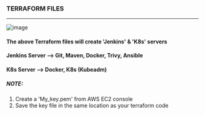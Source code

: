 ### TERRAFORM FILES
---

![image](https://github.com/pandacloud1/DevopsProject1/assets/134182273/a2160ad5-dde2-47b6-a407-f17978018bce)


#### The above Terraform files will create 'Jenkins' & 'K8s' servers
#### Jenkins Server --> Git, Maven, Docker, Trivy, Ansible
#### K8s Server --> Docker, K8s (Kubeadm)

##### *NOTE*:
1. Create a 'My_key.pem' from AWS EC2 console 
2. Save the key file in the same location as your terraform code
